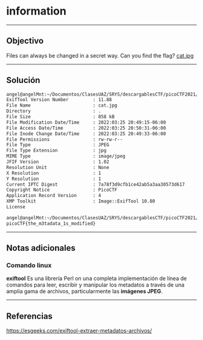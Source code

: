 # information

---
## Objectivo
Files can always be changed in a secret way. Can you find the flag? [cat.jpg](https://mercury.picoctf.net/static/149ab4b27d16922142a1e8381677d76f/cat.jpg)


---
## Solución

``` sh
angel@angelMnt:~/Documentos/ClasesUAZ/SRYS/descargablesCTF/picoCTF2021/Forensics$ exiftool cat.jpg 
ExifTool Version Number         : 11.88
File Name                       : cat.jpg
Directory                       : .
File Size                       : 858 kB
File Modification Date/Time     : 2022:03:25 20:49:15-06:00
File Access Date/Time           : 2022:03:25 20:50:31-06:00
File Inode Change Date/Time     : 2022:03:25 20:49:33-06:00
File Permissions                : rw-rw-r--
File Type                       : JPEG
File Type Extension             : jpg
MIME Type                       : image/jpeg
JFIF Version                    : 1.02
Resolution Unit                 : None
X Resolution                    : 1
Y Resolution                    : 1
Current IPTC Digest             : 7a78f3d9cfb1ce42ab5a3aa30573d617
Copyright Notice                : PicoCTF
Application Record Version      : 4
XMP Toolkit                     : Image::ExifTool 10.80
License            

angel@angelMnt:~/Documentos/ClasesUAZ/SRYS/descargablesCTF/picoCTF2021/Forensics$ echo cGljb0NURnt0aGVfbTN0YWRhdGFfMXNfbW9kaWZpZWR9 | base64 -d
picoCTF{the_m3tadata_1s_modified}
```

---
## Notas adicionales

### Comando linux
**exiftool**
Es una librería Perl on una completa implementación de línea de comandos para leer, escribir y manipular los metadatos a través de una amplia gama de archivos, particularmente las **imágenes JPEG**.


---
## Referencias

https://esgeeks.com/exiftool-extraer-metadatos-archivos/